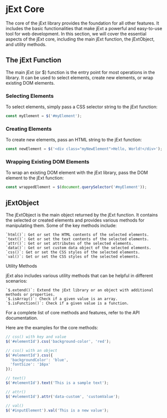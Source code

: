 # jExt Core

The core of the jExt library provides the foundation for all other features. It includes the basic functionalities that make jExt a powerful and easy-to-use tool for web development. In this section, we will cover the essential aspects of the jExt core, including the main jExt function, the jExtObject, and utility methods.

## The jExt Function

The main jExt (or $) function is the entry point for most operations in the library. It can be used to select elements, create new elements, or wrap existing DOM elements.

### Selecting Elements

To select elements, simply pass a CSS selector string to the jExt function:

```javascript
const myElement = $('#myElement');
```

### Creating Elements

To create new elements, pass an HTML string to the jExt function:

```javascript
const newElement = $('<div class="myNewElement">Hello, World!</div>');
```

### Wrapping Existing DOM Elements

To wrap an existing DOM element with the jExt library, pass the DOM element to the jExt function:

```javascript
const wrappedElement = $(document.querySelector('#myElement'));
```

## jExtObject

The jExtObject is the main object returned by the jExt function. It contains the selected or created elements and provides various methods for manipulating them. Some of the key methods include:

    `html()`: Get or set the HTML contents of the selected elements.
    `text()`: Get or set the text contents of the selected elements.
    `attr()`: Get or set attributes of the selected elements.
    `data()`: Get or set custom data object of the selected elements.
    `css()`: Get or set the CSS styles of the selected elements.
    `val()`: Get or set the CSS styles of the selected elements.

Utility Methods

jExt also includes various utility methods that can be helpful in different scenarios:

    `$.extend()`: Extend the jExt library or an object with additional methods or properties.
    `$.isArray()`: Check if a given value is an array.
    `$.isFunction()`: Check if a given value is a function.

For a complete list of core methods and features, refer to the API documentation.

Here are the examples for the core methods:

```javascript
// css() with key and value
$('#elementId').css('background-color', 'red');

// css() with an object
$('#elementId').css({
  'backgroundColor': 'blue',
  'fontSize': '16px'
});

// text()
$('#elementId').text('This is a sample text');

// attr()
$('#elementId').attr('data-custom', 'customValue');

// val()
$('#inputElement').val('This is a new value');
```